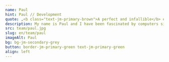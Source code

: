 ```yaml
---
name: Paul
hint: Paul // Development
quote: „<b class="text-jm-primary-brown">A perfect and infallible</b> engineer is someone who avoids small <b> mistakes </b> on the way to a <b>major catastrophe.’</b>“
description: My name is Paul and I have been fascinated by computers since my youth. From the Commodore 64 to the Amiga and the PC, I have learnt to use these technologies all my life, even in times without the Internet. I completed my engineering degree in Wroclaw and a few years later I started to familiarise myself with the development of web applications. Sport has been with me all my life. I danced breakdance for several years and am currently active in calisthenics. I bring this variety of interests and skills to my work at JOTT.MEDIA.
src: team/paul.jpg
slug: en/team/paul
imageAlt: Paul
bg: bg-jm-secondary-grey
button: border-jm-primary-green text-jm-primary-green
align: left
---
```

